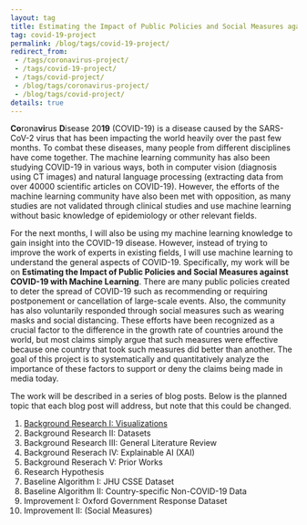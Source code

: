 ```yaml
---
layout: tag
title: Estimating the Impact of Public Policies and Social Measures against COVID-19 with Machine Learning
tag: covid-19-project
permalink: /blog/tags/covid-19-project/
redirect_from:
 - /tags/coronavirus-project/
 - /tags/covid-19-project/
 - /tags/covid-project/
 - /blog/tags/coronavirus-project/
 - /blog/tags/covid-project/
details: true
---
```


**Co**rona**vi**rus **D**isease 20**19** (COVID-19) is a disease caused by the SARS-CoV-2 virus that has been impacting the world heavily over the past few months. To combat these diseases, many people from different disciplines have come together. The machine learning community has also been studying COVID-19 in various ways, both in computer vision (diagnosis using CT images) and natural language processing (extracting data from over 40000 scientific articles on COVID-19). However, the efforts of the machine learning community have also been met with opposition, as many studies are not validated through clinical studies and use machine learning without basic knowledge of epidemiology or other relevant fields.

For the next months, I will also be using my machine learning knowledge to gain insight into the COVID-19 disease. However, instead of trying to improve the work of experts in existing fields, I will use machine learning to understand the general aspects of COVID-19. Specifically, my work will be on **Estimating the Impact of Public Policies and Social Measures against COVID-19 with Machine Learning**.  There are many public policies created to deter the spread of COVID-19 such as recommending or requiring postponement or cancellation of large-scale events. Also, the community has also voluntarily responded through social measures such as wearing masks and social distancing. These efforts have been recognized as a crucial factor to the difference in the growth rate of countries around the world, but most claims simply argue that such measures were effective because one country that took such measures did better than another. The goal of this project is to systematically and quantitatively analyze the importance of these factors to support or deny the claims being made in media today.

The work will be described in a series of blog posts. Below is the planned topic that each blog post will address, but note that this could be changed.

1. [Background Research I: Visualizations](/blog/covid-19-project/1)
1. Background Research II: Datasets
1. Background Research III: General Literature Review
1. Background Reserach IV: Explainable AI (XAI)
1. Background Reserach V: Prior Works
1. Research Hypothesis
1. Baseline Algorithm I: JHU CSSE Dataset
1. Baseline Algorithm II: Country-specific Non-COVID-19 Data
1. Improvement I: Oxford Government Response Dataset
1. Improvement II: (Social Measures)
